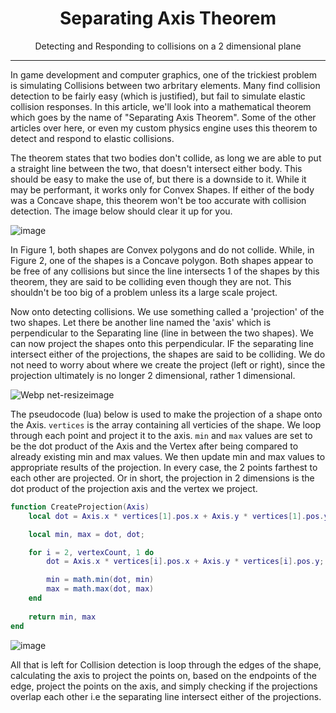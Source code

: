 <div align="center">
    <h1>Separating Axis Theorem</h1>
    <p>Detecting and Responding to collisions on a 2 dimensional plane</p>
</div>
<hr/>

In game development and computer graphics, one of the trickiest problem is simulating Collisions between two arbritary elements. Many find collision detection to be fairly easy (which is justified), but fail to simulate elastic collision responses. In this article, we'll look into a mathematical theorem which goes by the name of "Separating Axis Theorem". Some of the other articles over here, or even my custom physics engine uses this theorem to detect and respond to elastic collisions. 

The theorem states that two bodies don't collide, as long we are able to put a straight line between the two, that doesn't intersect either body. This should be easy to make the use of, but there is a downside to it. While it may be performant, it works only for Convex Shapes. If either of the body was a Concave shape, this theorem won't be too accurate with collision detection. The image below should clear it up for you.

![image](https://user-images.githubusercontent.com/74130881/134708625-09b4789d-98ae-4d71-92c6-06b2e66e43a0.png)

In Figure 1, both shapes are Convex polygons and do not collide. While, in Figure 2, one of the shapes is a Concave polygon. Both shapes appear to be free of any collisions but since the line intersects 1 of the shapes by this theorem, they are said to be colliding even though they are not. This shouldn't be too big of a problem unless its a large scale project. 

Now onto detecting collisions. We use something called a 'projection' of the two shapes. Let there be another line named the 'axis' which is perpendicular to the Separating line (line in between the two shapes). We can now project the shapes onto this perpendicular. IF the separating line intersect either of the projections, the shapes are said to be colliding. We do not need to worry about where we create the project (left or right), since the projection ultimately is no longer 2 dimensional, rather 1 dimensional. 

![Webp net-resizeimage](https://user-images.githubusercontent.com/74130881/134713214-3a85a3b0-b237-42fa-a90e-93b9a26c1fce.png)

The pseudocode (lua) below is used to make the projection of a shape onto the Axis. `vertices` is the array containing all verticies of the shape. We loop through each point and project it to the axis. `min` and `max` values are set to be the dot product of the Axis and the Vertex after being compared to already existing min and max values. We then update min and max values to appropriate results of the projection. In every case, the 2 points farthest to each other are projected. Or in short, the projection in 2 dimensions is the dot product of the projection axis and the vertex we project.  

```lua
function CreateProjection(Axis) 
	local dot = Axis.x * vertices[1].pos.x + Axis.y * vertices[1].pos.y;

	local min, max = dot, dot;

	for i = 2, vertexCount, 1 do
		dot = Axis.x * vertices[i].pos.x + Axis.y * vertices[i].pos.y;

		min = math.min(dot, min)
		max = math.max(dot, max)
	end
	
	return min, max
end
```

![image](https://user-images.githubusercontent.com/74130881/134716839-dd860173-66d9-4ac8-91c5-e486fbbb10f2.png)

All that is left for Collision detection is loop through the edges of the shape, calculating the axis to project the points on, based on the endpoints of the edge, project the points on the axis, and simply checking if the projections overlap each other i.e the separating line intersect either of the projections.
